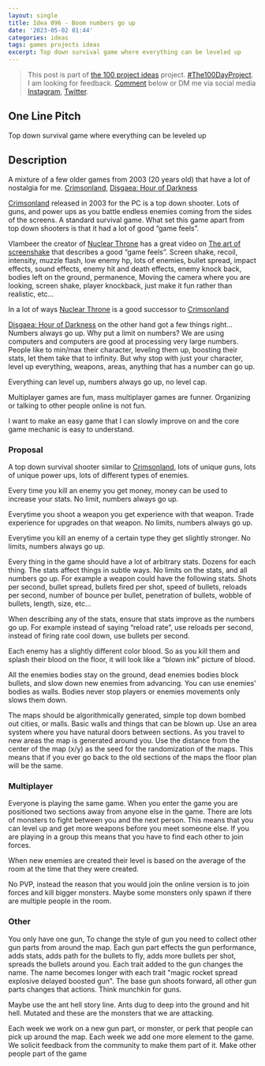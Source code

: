 ```yaml
---
layout: single
title: Idea 096 - Boom numbers go up
date: '2023-05-02 01:44'
categories: ideas
tags: games projects ideas
excerpt: Top down survival game where everything can be leveled up
---
```


> This post is part of [the 100 project ideas](https://blog.abluestar.com/projects/2023-100-ideas/) project. [#The100DayProject](https://www.the100dayproject.org/). I am looking for feedback. <a href='#utterances-comments'>Comment</a> below or DM me via social media <a href="https://instagram.com/funvill" rel="nofollow noopener noreferrer"><i class="fab fa-fw fa-instagram" aria-hidden="true"></i><span class="label">Instagram</span></a>, <a href="https://twitter.com/funvill" rel="nofollow noopener noreferrer"><i class="fab fa-fw fa-twitter" aria-hidden="true"></i><span class="label">Twitter</span></a>.

## One Line Pitch

Top down survival game where everything can be leveled up

## Description

A mixture of a few older games from 2003 (20 years old) that have a lot of nostalgia for me. [Crimsonland](https://store.steampowered.com/app/262830/Crimsonland/), [Disgaea: Hour of Darkness](https://en.wikipedia.org/wiki/Disgaea:_Hour_of_Darkness)

[Crimsonland](https://store.steampowered.com/app/262830/Crimsonland/) released in 2003 for the PC is a top down shooter. Lots of guns, and power ups as you battle endless enemies coming from the sides of the screens. A standard survival game. What set this game apart from top down shooters is that it had a lot of good “game feels”.

Vlambeer the creator of [Nuclear Throne](https://store.steampowered.com/app/242680/Nuclear_Throne/) has a great video on [The art of screenshake](https://www.youtube.com/watch?v=AJdEqssNZ-U) that describes a good “game feels”. Screen shake, recoil, intensity, muzzle flash, low enemy hp, lots of enemies, bullet spread, impact effects, sound effects, enemy hit and death effects, enemy knock back, bodies left on the ground, permanence, Moving the camera where you are looking, screen shake, player knockback, just make it fun rather than realistic, etc...

In a lot of ways [Nuclear Throne](https://store.steampowered.com/app/242680/Nuclear_Throne/) is a good successor to [Crimsonland](https://store.steampowered.com/app/262830/Crimsonland/)

[Disgaea: Hour of Darkness](https://en.wikipedia.org/wiki/Disgaea:_Hour_of_Darkness) on the other hand got a few things right… Numbers always go up. Why put a limit on numbers? We are using computers and computers are good at processing very large numbers. People like to min/max their character, leveling them up, boosting their stats, let them take that to infinity. But why stop with just your character, level up everything, weapons, areas, anything that has a number can go up.

Everything can level up, numbers always go up, no level cap.

Multiplayer games are fun, mass multiplayer games are funner. Organizing or talking to other people online is not fun.

I want to make an easy game that I can slowly improve on and the core game mechanic is easy to understand.

### Proposal

A top down survival shooter similar to [Crimsonland](https://store.steampowered.com/app/262830/Crimsonland/), lots of unique guns, lots of unique power ups, lots of different types of enemies.

Every time you kill an enemy you get money, money can be used to increase your stats. No limit, numbers always go up.

Everytime you shoot a weapon you get experience with that weapon. Trade experience for upgrades on that weapon. No limits, numbers always go up.

Everytime you kill an enemy of a certain type they get slightly stronger. No limits, numbers always go up.

Every thing in the game should have a lot of arbitrary stats. Dozens for each thing. The stats affect things in subtle ways. No limits on the stats, and all numbers go up. For example a weapon could have the following stats. Shots per second, bullet spread, bullets fired per shot, speed of bullets, reloads per second, number of bounce per bullet, penetration of bullets, wobble of bullets, length, size, etc…

When describing any of the stats, ensure that stats improve as the numbers go up. For example instead of saying “reload rate”, use reloads per second, instead of firing rate cool down, use bullets per second.

Each enemy has a slightly different color blood. So as you kill them and splash their blood on the floor, it will look like a “blown ink” picture of blood.

All the enemies bodies stay on the ground, dead enemies bodies block bullets, and slow down new enemies from advancing. You can use enemies' bodies as walls. Bodies never stop players or enemies movements only slows them down.

The maps should be algorithmically generated, simple top down bombed out cities, or malls. Basic walls and things that can be blown up. Use an area system where you have natural doors between sections. As you travel to new areas the map is generated around you. Use the distance from the center of the map (x/y) as the seed for the randomization of the maps. This means that if you ever go back to the old sections of the maps the floor plan will be the same.

### Multiplayer

Everyone is playing the same game. When you enter the game you are positioned two sections away from anyone else in the game. There are lots of monsters to fight between you and the next person. This means that you can level up and get more weapons before you meet someone else. If you are playing in a group this means that you have to find each other to join forces.

When new enemies are created their level is based on the average of the room at the time that they were created.

No PVP, instead the reason that you would join the online version is to join forces and kill bigger monsters. Maybe some monsters only spawn if there are multiple people in the room.

### Other

You only have one gun, To change the style of gun you need to collect other gun parts from around the map. Each gun part effects the gun performance, adds stats, adds path for the bullets to fly, adds more bullets per shot, spreads the bullets around you. Each trait added to the gun changes the name. The name becomes longer with each trait "magic rocket spread explosive delayed boosted gun". The base gun shoots forward, all other gun parts changes that actions. Think munchkin for guns.

Maybe use the ant hell story line. Ants dug to deep into the ground and hit hell. Mutated and these are the monsters that we are attacking.

Each week we work on a new gun part, or monster, or perk that people can pick up around the map. Each week we add one more element to the game. We solicit feedback from the community to make them part of it. Make other people part of the game
